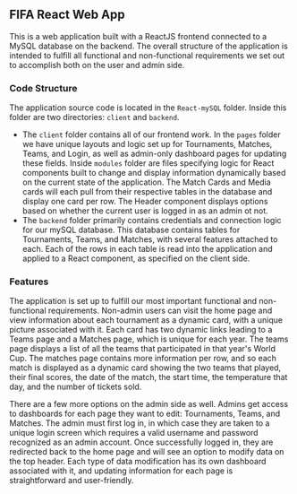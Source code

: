 ## FIFA React Web App
This is a web application built with a ReactJS frontend connected to a MySQL database on the backend. The overall structure of the application is intended to fulfill all functional and non-functional requirements we set out to accomplish both on the user and admin side.

### Code Structure
The application source code is located in the `React-mySQL` folder. Inside this folder are two directories: `client` and `backend`.
- The `client` folder contains all of our frontend work. In the `pages` folder we have unique layouts and logic set up for Tournaments, Matches, Teams, and Login, as well as admin-only dashboard pages for updating these fields. Inside `modules` folder are files specifying logic for React components built to change and display information dynamically based on the current state of the application. The Match Cards and Media cards will each pull from their respective tables in the database and display one card per row. The Header component displays options based on whether the current user is logged in as an admin ot not.
- The `backend` folder primarily contains credentials and connection logic for our mySQL database. This database contains tables for Tournaments, Teams, and Matches, with several features attached to each. Each of the rows in each table is read into the application and applied to a React component, as specified on the client side.

### Features
The application is set up to fulfill our most important functional and non-functional requirements. Non-admin users can visit the home page and view information about each tournament as a dynamic card, with a unique picture associated with it. Each card has two dynamic links leading to a Teams page and a Matches page, which is unique for each year. The teams page displays a list of all the teams that participated in that year's World Cup. The matches page contains more information per row, and so each match is displayed as a dynamic card showing the two teams that played, their final scores, the date of the match, the start time, the temperature that day, and the number of tickets sold.

There are a few more options on the admin side as well. Admins get access to dashboards for each page they want to edit: Tournaments, Teams, and Matches. The admin must first log in, in which case they are taken to a unique login screen which requires a valid username and password recognized as an admin account. Once successfully logged in, they are redirected back to the home page and will see an option to modify data on the top header. Each type of data modification has its own dashboard associated with it, and updating information for each page is straightforward and user-friendly.